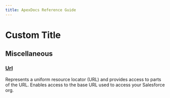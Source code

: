 ```yaml
---
title: ApexDocs Reference Guide
---
```


# Custom Title

## Miscellaneous

### [Url](miscellaneous/Url.md)

Represents a uniform resource locator (URL) and provides access to parts of the URL. 
Enables access to the base URL used to access your Salesforce org.